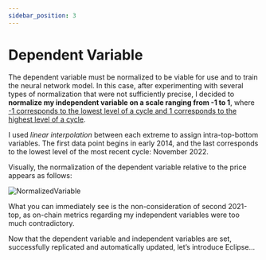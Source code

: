 ```yaml
---
sidebar_position: 3
---
```


# Dependent Variable

The dependent variable must be normalized to be viable for use and to train the neural network model. In this case, after experimenting with several types of normalization that were not sufficiently precise, I decided to **normalize my independent variable on a scale ranging from -1 to 1**, where <u>-1 corresponds to the lowest level of a cycle and 1 corresponds to the highest level of a cycle</u>. 

I used *linear interpolation* between each extreme to assign intra-top-bottom variables. The first data point begins in early 2014, and the last corresponds to the lowest level of the most recent cycle: November 2022.

Visually, the normalization of the dependent variable relative to the price appears as follows:


![NormalizedVariable](/img/NormalizedVariable.jpg)


What you can immediately see is the non-consideration of second 2021-top, as on-chain metrics regarding my independent variables were too much contradictory.

Now that the dependent variable and independent variables are set, successfully replicated and automatically updated, let’s introduce Eclipse...
